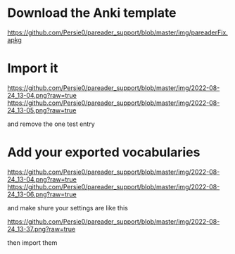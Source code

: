 # Download the Anki template
https://github.com/Persie0/pareader_support/blob/master/img/pareaderFix.apkg
#  Import it
https://github.com/Persie0/pareader_support/blob/master/img/2022-08-24_13-04.png?raw=true
https://github.com/Persie0/pareader_support/blob/master/img/2022-08-24_13-05.png?raw=true

and remove the one test entry
# Add your exported vocabularies
https://github.com/Persie0/pareader_support/blob/master/img/2022-08-24_13-04.png?raw=true
https://github.com/Persie0/pareader_support/blob/master/img/2022-08-24_13-06.png?raw=true

and make shure your settings are like this

https://github.com/Persie0/pareader_support/blob/master/img/2022-08-24_13-37.png?raw=true

then import them

